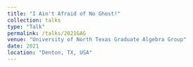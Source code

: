 ```yaml
---
title: "I Ain't Afraid of No Ghost!"
collection: talks
type: "Talk"
permalink: /talks/2021GAG
venue: "University of North Texas Graduate Algebra Group"
date: 2021
location: "Denton, TX, USA"
---
```

